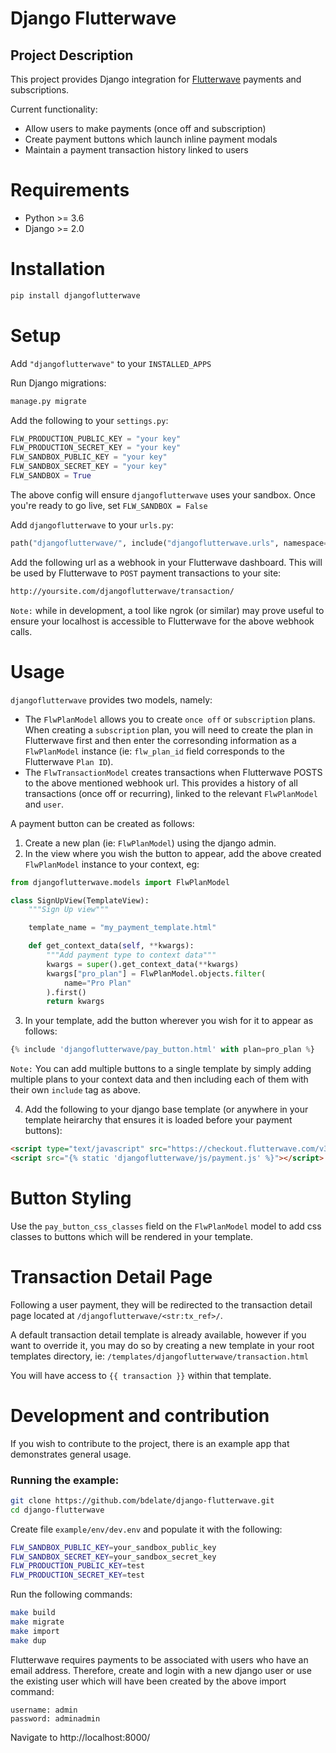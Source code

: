 # Django Flutterwave

## Project Description

This project provides Django integration for [Flutterwave](https://flutterwave.com/) payments and subscriptions.

Current functionality:
- Allow users to make payments (once off and subscription)
- Create payment buttons which launch inline payment modals
- Maintain a payment transaction history linked to users

# Requirements

- Python >= 3.6
- Django >= 2.0

# Installation

```bash
pip install djangoflutterwave
```

# Setup

Add `"djangoflutterwave"` to your `INSTALLED_APPS`

Run Django migrations:

```python
manage.py migrate
```

Add the following to your `settings.py`:

```python
FLW_PRODUCTION_PUBLIC_KEY = "your key"
FLW_PRODUCTION_SECRET_KEY = "your key"
FLW_SANDBOX_PUBLIC_KEY = "your key"
FLW_SANDBOX_SECRET_KEY = "your key"
FLW_SANDBOX = True
```

The above config will ensure `djangoflutterwave` uses your sandbox. Once you're ready to
go live, set `FLW_SANDBOX = False`

Add `djangoflutterwave` to your `urls.py`:

```python
path("djangoflutterwave/", include("djangoflutterwave.urls", namespace="djangoflutterwave"))
```

Add the following url as a webhook in your Flutterwave dashboard. This will be used by
Flutterwave to `POST` payment transactions to your site:

```bash
http://yoursite.com/djangoflutterwave/transaction/
```

`Note:` while in development, a tool like ngrok (or similar) may prove useful to ensure
your localhost is accessible to Flutterwave for the above webhook calls.

# Usage

`djangoflutterwave` provides two models, namely:

- The `FlwPlanModel` allows you to create `once off` or `subscription` plans. When creating a `subscription` plan, you will need to create the plan in Flutterwave first and then enter the corresonding information as a `FlwPlanModel` instance (ie: `flw_plan_id` field corresponds to the Flutterwave `Plan ID`).
- The `FlwTransactionModel` creates transactions when Flutterwave POSTS to the above mentioned webhook url. This provides a history of all transactions (once off or recurring), linked to the relevant `FlwPlanModel` and `user`.

A payment button can be created as follows:

1. Create a new plan (ie: `FlwPlanModel`) using the django admin.
2. In the view where you wish the button to appear, add the above created `FlwPlanModel` instance to your context, eg:

```python
from djangoflutterwave.models import FlwPlanModel

class SignUpView(TemplateView):
    """Sign Up view"""

    template_name = "my_payment_template.html"

    def get_context_data(self, **kwargs):
        """Add payment type to context data"""
        kwargs = super().get_context_data(**kwargs)
        kwargs["pro_plan"] = FlwPlanModel.objects.filter(
            name="Pro Plan"
        ).first()
        return kwargs
```

3. In your template, add the button wherever you wish for it to appear as follows:

```python
{% include 'djangoflutterwave/pay_button.html' with plan=pro_plan %}
```

`Note:` You can add multiple buttons to a single template by simply adding multiple
plans to your context data and then including each of them with their own `include`
tag as above.

4. Add the following to your django base template (or anywhere in your template heirarchy that ensures it is loaded before your payment buttons):

```html
<script type="text/javascript" src="https://checkout.flutterwave.com/v3.js"></script>
<script src="{% static 'djangoflutterwave/js/payment.js' %}"></script>
```

# Button Styling

Use the `pay_button_css_classes` field on the `FlwPlanModel` model to add css classes to
buttons which will be rendered in your template.

# Transaction Detail Page

Following a user payment, they will be redirected to the transaction detail page
located at `/djangoflutterwave/<str:tx_ref>/`.

A default transaction detail template is already available, however if you want
to override it, you may do so by creating a new template in your root
templates directory, ie: `/templates/djangoflutterwave/transaction.html`

You will have access to `{{ transaction }}` within that template.

# Development and contribution

If you wish to contribute to the project, there is an example app that demonstrates
general usage.

### Running the example:

```bash
git clone https://github.com/bdelate/django-flutterwave.git
cd django-flutterwave
```

Create file `example/env/dev.env` and populate it with the following:

```bash
FLW_SANDBOX_PUBLIC_KEY=your_sandbox_public_key
FLW_SANDBOX_SECRET_KEY=your_sandbox_secret_key
FLW_PRODUCTION_PUBLIC_KEY=test
FLW_PRODUCTION_SECRET_KEY=test
```

Run the following commands:

```bash
make build
make migrate
make import
make dup
```

Flutterwave requires payments to be associated with users who have an email address.
Therefore, create and login with a new django user or use the existing user which will
have been created by the above import command:

```
username: admin
password: adminadmin
```

Navigate to http://localhost:8000/